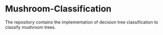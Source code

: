 # Mushroom-Classification
The repository contains the implementation of decision tree classification to classify mushroom trees.
